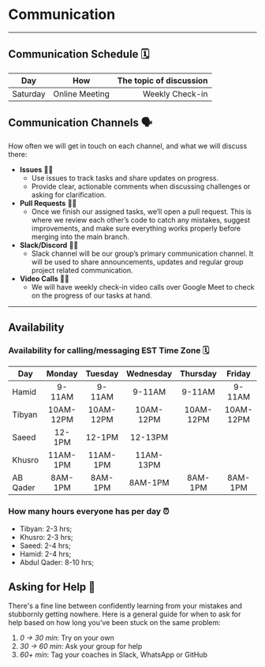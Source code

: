 <!--
    this template is for inspiration, feel free to change it however you like!

    Careful! be sure to protect your privacy when filling out this document
        everything you write here will be public
        so share only what you are comfortable sharing online
        you can share the rest in confidence with you group by another channel
-->

# Communication

---

## Communication Schedule 🗓️

| Day    | How | The topic of discussion |
| :----: | :-: | ----------------------: |
|Saturday|Online Meeting|Weekly Check-in|

## Communication Channels 🗣️

How often we will get in touch on each channel, and what we will discuss there:

- **Issues** 🧑‍💻
  - Use issues to track tasks and share updates on progress.
  - Provide clear, actionable comments when discussing challenges or asking for clarification.
- **Pull Requests** 🧑‍💻
  - Once we finish our assigned tasks, we’ll open a pull request.
This is where we review each other’s code to catch any mistakes,
suggest improvements, and make sure everything works properly before merging
into the main branch.
- **Slack/Discord** 🧑‍💻
  - Slack channel will be our group’s primary communication channel.
It will be used to share announcements, updates and regular group project
related communication.
- **Video Calls** 🧑‍💻
  - We will have weekly check-in video calls over Google Meet to
check on the progress of our tasks at hand.

---

## Availability

### Availability for calling/messaging EST Time Zone 🗓️

| Day    | Monday | Tuesday | Wednesday | Thursday | Friday | Saturday | Sunday |
| ------ | :----: | :-----: | :-------: | :------: | :----: | :------: | :----: |
| Hamid  | 9-11AM |  9-11AM |   9-11AM  |  9-11AM  | 9-11AM |  9-11AM  | 9-11AM |
| Tibyan |10AM-12PM|10AM-12PM|10AM-12PM |10AM-12PM |10AM-12PM| All day | All day|
| Saeed  | 12-1PM |  12-1PM |  12-13PM  |          |        | 9AM-13PM | 12-13PM|
| Khusro |11AM-1PM| 11AM-1PM| 11AM-13PM |          |        |After 6AM |After 6AM|
|AB Qader| 8AM-1PM| 8AM-1PM |  8AM-1PM  |  8AM-1PM | 8AM-1PM| Flexible |Flexible|

### How many hours everyone has per day ⏰

- Tibyan: 2-3 hrs;
- Khusro: 2-3 hrs;
- Saeed: 2-4 hrs;
- Hamid: 2-4 hrs;
- Abdul Qader: 8-10 hrs;

## Asking for Help 🤝

There's a fine line between confidently learning from your mistakes and
stubbornly getting nowhere. Here is a general guide for when to ask for help
based on how long you’ve been stuck on the same problem:

1. _0 → 30 min_: Try on your own
2. _30 → 60 min_: Ask your group for help
3. _60+ min_: Tag your coaches in Slack, WhatsApp or GitHub
